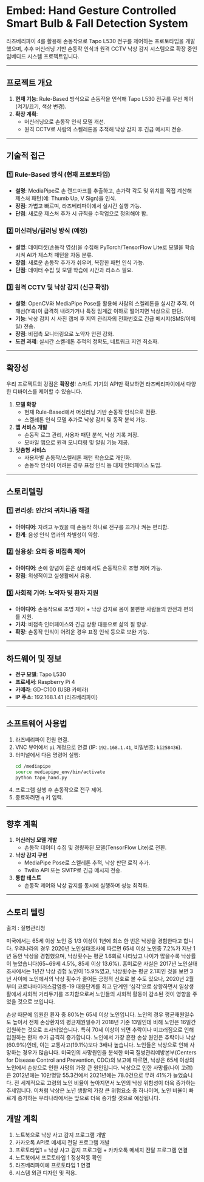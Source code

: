 # Embed: Hand Gesture Controlled Smart Bulb & Fall Detection System

라즈베리파이 4를 활용해 손동작으로 Tapo L530 전구를 제어하는 프로토타입을 개발했으며, 추후 머신러닝 기반 손동작 인식과 원격 CCTV 낙상 감지 시스템으로 확장 중인 임베디드 시스템 프로젝트입니다.

---

## 프로젝트 개요
1. **현재 기능**: Rule-Based 방식으로 손동작을 인식해 Tapo L530 전구를 무선 제어 (켜기/끄기, 색상 변경).
2. **확장 계획**: 
   - 머신러닝으로 손동작 인식 모델 개선.
   - 원격 CCTV로 사람의 스켈레톤을 추적해 낙상 감지 후 긴급 메시지 전송.

---

## 기술적 접근

### 1️⃣ Rule-Based 방식 (현재 프로토타입)
- **설명**: MediaPipe로 손 랜드마크를 추출하고, 손가락 각도 및 위치를 직접 계산해 제스처 패턴(예: Thumb Up, V Sign)을 인식.
- **장점**: 가볍고 빠르며, 라즈베리파이에서 실시간 실행 가능.
- **단점**: 새로운 제스처 추가 시 규칙을 수작업으로 정의해야 함.

### 2️⃣ 머신러닝/딥러닝 방식 (예정)
- **설명**: 데이터셋(손동작 영상)을 수집해 PyTorch/TensorFlow Lite로 모델을 학습시켜 AI가 제스처 패턴을 자동 분류.
- **장점**: 새로운 손동작 추가가 쉬우며, 복잡한 패턴 인식 가능.
- **단점**: 데이터 수집 및 모델 학습에 시간과 리소스 필요.

### 3️⃣ 원격 CCTV 및 낙상 감지 (신규 확장)
- **설명**: OpenCV와 MediaPipe Pose를 활용해 사람의 스켈레톤을 실시간 추적. 어깨선(Y축)이 급격히 내려가거나 특정 임계값 이하로 떨어지면 낙상으로 판단.
- **기능**: 낙상 감지 시 사진 캡처 후 지역 관리자의 전화번호로 긴급 메시지(SMS/이메일) 전송.
- **장점**: 비접촉 모니터링으로 노약자 안전 강화.
- **도전 과제**: 실시간 스켈레톤 추적의 정확도, 네트워크 지연 최소화.

---

## 확장성
우리 프로젝트의 강점은 **확장성**! 스마트 기기의 API만 확보하면 라즈베리파이에서 다양한 디바이스를 제어할 수 있습니다.

1. **모델 확장**
   - 현재 Rule-Based에서 머신러닝 기반 손동작 인식으로 전환.
   - 스켈레톤 인식 모델 추가로 낙상 감지 및 동작 분석 가능.
2. **앱 서비스 개발**
   - 손동작 로그 관리, 사용자 패턴 분석, 낙상 기록 저장.
   - 모바일 앱으로 원격 모니터링 및 알림 기능 제공.
3. **맞춤형 서비스**
   - 사용자별 손동작/스켈레톤 패턴 학습으로 개인화.
   - 손동작 인식이 어려운 경우 표정 인식 등 대체 인터페이스 도입.

---

## 스토리텔링

### 1️⃣ 편리성: 인간의 귀차니즘 해결
- **아이디어**: 자려고 누웠을 때 손동작 하나로 전구를 끄거나 켜는 편리함.
- **한계**: 음성 인식 앱과의 차별성이 약함.

### 2️⃣ 실용성: 요리 중 비접촉 제어
- **아이디어**: 손에 양념이 묻은 상태에서도 손동작으로 조명 제어 가능.
- **장점**: 위생적이고 실생활에서 유용.

### 3️⃣ 사회적 기여: 노약자 및 환자 지원
- **아이디어**: 손동작으로 조명 제어 + 낙상 감지로 몸이 불편한 사람들의 안전과 편의를 지원.
- **가치**: 비접촉 인터페이스와 긴급 상황 대응으로 삶의 질 향상.
- **확장**: 손동작 인식이 어려운 경우 표정 인식 등으로 보완 가능.

---

## 하드웨어 및 정보
- **전구 모델**: Tapo L530
- **프로세서**: Raspberry Pi 4
- **카메라**: GD-C100 (USB 카메라)
- **IP 주소**: 192.168.1.41 (라즈베리파이)

---

## 소프트웨어 사용법
1. 라즈베리파이 전원 연결.
2. VNC 뷰어에서 `pi` 계정으로 연결 (IP: `192.168.1.41`, 비밀번호: `ki258436`).
3. 터미널에서 다음 명령어 실행:
   ```bash
   cd /mediapipe
   source mediapipe_env/bin/activate
   python tapo_hand.py
   ```
4. 프로그램 실행 후 손동작으로 전구 제어.
5. 종료하려면 `q` 키 입력.

---

## 향후 계획
1. **머신러닝 모델 개발**
   - 손동작 데이터 수집 및 경량화된 모델(TensorFlow Lite)로 전환.
2. **낙상 감지 구현**
   - MediaPipe Pose로 스켈레톤 추적, 낙상 판단 로직 추가.
   - Twilio API 또는 SMTP로 긴급 메시지 전송.
3. **통합 테스트**
   - 손동작 제어와 낙상 감지를 동시에 실행하며 성능 최적화.

---

## 스토리 텔링
출처 : 질병관리청

미국에서는 65세 이상 노인 중 1/3 이상이 1년에 최소 한 번은 낙상을 경험한다고 합니다. 우리나라의 경우 2020년 노인실태조사에 따르면 65세 이상 노인중 7.2%가 지난 1년 동안 낙상을 경험했으며, 낙상횟수는 평균 1.6회로 나타났고 나이가 많을수록 낙상률이 높았습니다(65~69세 4.5%, 85세 이상 13.6%). 흥미로운 사실은 2017년 노인실태조사에서는 1년간 낙상 경험 노인이 15.9%였고, 낙상횟수는 평균 2.1회인 것을 보면 3년 사이에 노인에서의 낙상 횟수가 줄어든 긍정적 신호로 볼 수도 있으나, 2020년 2월부터 코로나바이러스감염증-19 대응단계를 최고 단계인 ‘심각’으로 상향하면서 일상생활에서 사회적 거리두기를 조치함으로써 노인들의 사회적 활동이 감소된 것이 영향을 주었을 것으로 보입니다. 

손상 때문에 입원한 환자 중 80%는 65세 이상 노인입니다. 노인의 경우 평균재원일수도 높아서 전체 손상환자의 평균재원일수가 2018년 기준 13일인데 비해 노인은 16일간 입원하는 것으로 조사되었습니다. 특히 70세 이상이 되면 추락이나 미끄러짐으로 인해 입원하는 환자 수가 급격히 증가합니다. 노인에서 가장 흔한 손상 원인은 추락이나 낙상(60.9%)인데, 이는 교통사고(19.1%)보다 3배나 높습니다. 노인들은 낙상으로 인해 사망하는 경우가 많습니다. 미국인의 사망원인을 분석한 미국 질병관리예방본부(Centers for Disease Control and Prevention, CDC)의 보고에 따르면, 낙상은 65세 이상의 노인에서 손상으로 인한 사망의 가장 큰 원인입니다. 낙상으로 인한 사망률(나이 고려)은 2012년에는 10만명당 55.3건에서 2021년에는 78.0건으로 무려 41%가 늘었습니다. 전 세계적으로 고령의 노인 비율이 높아지면서 노인의 낙상 위험성이 더욱 증가하는 추세입니다. 이처럼 낙상은 노년 생활의 가장 큰 위험요소 중 하나이며, 노인 비율이 빠르게 증가하는 우리나라에서는 앞으로 더욱 증가할 것으로 예상됩니다.

## 개발 계획
1. 노트북으로 낙상 사고 감지 프로그램 개발
2. 카카오톡 API로 메세지 전달 프로그램 개발
3. 프로토타입1 = 낙상 사고 감지 프로그램 + 카카오톡 메세지 전달 프로그램 연결 
4. 노트북에서 프로토타입 1 정상작동 확인
5. 라즈베리파이에 프로토타입 1 연결
6. 시스템 외관 디자인 및 적용.
